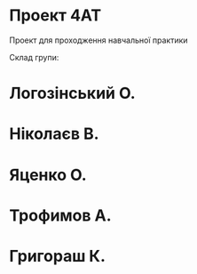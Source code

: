 # Проект 4AT
Проект для проходження навчальної практики

Склад групи:

# Логозінський О.
# Ніколаєв В.
# Яценко О.
# Трофимов А.
# Григораш К.
